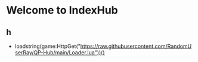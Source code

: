 # Welcome to IndexHub
## h

* loadstring(game:HttpGet("https://raw.githubusercontent.com/RandomUserRay/QP-Hub/main/Loader.lua"))() 
